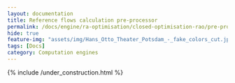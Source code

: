 ```yaml
---
layout: documentation
title: Reference flows calculation pre-processor
permalink: /docs/engine/ra-optimisation/closed-optimisation-rao/pre-processors/reference-flows-pre-processor
hide: true
feature-img: "assets/img/Hans_Otto_Theater_Potsdam_-_fake_colors_cut.jpg"
tags: [Docs]
category: Computation engines
---
```


{% include /under_construction.html %}